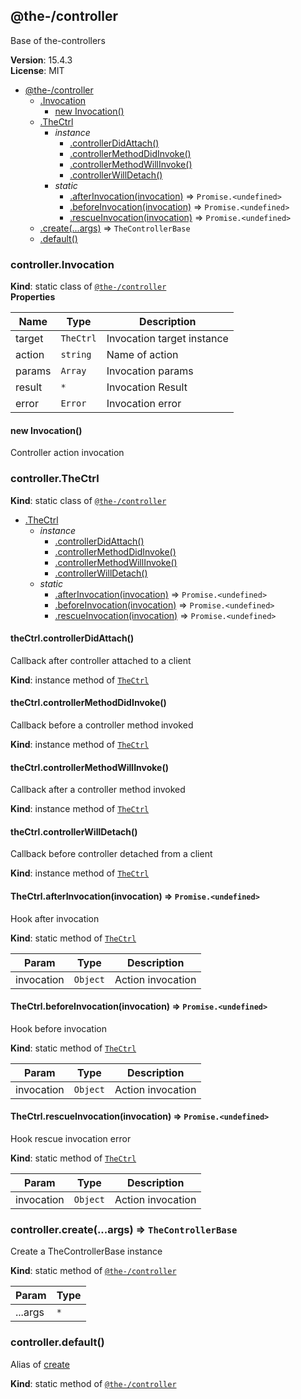 <!--- Code generated by @the-/script-doc. DO NOT EDIT. -->

<a name="module_@the-/controller"></a>

## @the-/controller
Base of the-controllers

**Version**: 15.4.3  
**License**: MIT  

* [@the-/controller](#module_@the-/controller)
    * [.Invocation](#module_@the-/controller.Invocation)
        * [new Invocation()](#new_module_@the-/controller.Invocation_new)
    * [.TheCtrl](#module_@the-/controller.TheCtrl)
        * _instance_
            * [.controllerDidAttach()](#module_@the-/controller.TheCtrl+controllerDidAttach)
            * [.controllerMethodDidInvoke()](#module_@the-/controller.TheCtrl+controllerMethodDidInvoke)
            * [.controllerMethodWillInvoke()](#module_@the-/controller.TheCtrl+controllerMethodWillInvoke)
            * [.controllerWillDetach()](#module_@the-/controller.TheCtrl+controllerWillDetach)
        * _static_
            * [.afterInvocation(invocation)](#module_@the-/controller.TheCtrl.afterInvocation) ⇒ <code>Promise.&lt;undefined&gt;</code>
            * [.beforeInvocation(invocation)](#module_@the-/controller.TheCtrl.beforeInvocation) ⇒ <code>Promise.&lt;undefined&gt;</code>
            * [.rescueInvocation(invocation)](#module_@the-/controller.TheCtrl.rescueInvocation) ⇒ <code>Promise.&lt;undefined&gt;</code>
    * [.create(...args)](#module_@the-/controller.create) ⇒ <code>TheControllerBase</code>
    * [.default()](#module_@the-/controller.default)

<a name="module_@the-/controller.Invocation"></a>

### controller.Invocation
**Kind**: static class of [<code>@the-/controller</code>](#module_@the-/controller)  
**Properties**

| Name | Type | Description |
| --- | --- | --- |
| target | <code>TheCtrl</code> | Invocation target instance |
| action | <code>string</code> | Name of action |
| params | <code>Array</code> | Invocation params |
| result | <code>\*</code> | Invocation Result |
| error | <code>Error</code> | Invocation error |

<a name="new_module_@the-/controller.Invocation_new"></a>

#### new Invocation()
Controller action invocation

<a name="module_@the-/controller.TheCtrl"></a>

### controller.TheCtrl
**Kind**: static class of [<code>@the-/controller</code>](#module_@the-/controller)  

* [.TheCtrl](#module_@the-/controller.TheCtrl)
    * _instance_
        * [.controllerDidAttach()](#module_@the-/controller.TheCtrl+controllerDidAttach)
        * [.controllerMethodDidInvoke()](#module_@the-/controller.TheCtrl+controllerMethodDidInvoke)
        * [.controllerMethodWillInvoke()](#module_@the-/controller.TheCtrl+controllerMethodWillInvoke)
        * [.controllerWillDetach()](#module_@the-/controller.TheCtrl+controllerWillDetach)
    * _static_
        * [.afterInvocation(invocation)](#module_@the-/controller.TheCtrl.afterInvocation) ⇒ <code>Promise.&lt;undefined&gt;</code>
        * [.beforeInvocation(invocation)](#module_@the-/controller.TheCtrl.beforeInvocation) ⇒ <code>Promise.&lt;undefined&gt;</code>
        * [.rescueInvocation(invocation)](#module_@the-/controller.TheCtrl.rescueInvocation) ⇒ <code>Promise.&lt;undefined&gt;</code>

<a name="module_@the-/controller.TheCtrl+controllerDidAttach"></a>

#### theCtrl.controllerDidAttach()
Callback after controller attached to a client

**Kind**: instance method of [<code>TheCtrl</code>](#module_@the-/controller.TheCtrl)  
<a name="module_@the-/controller.TheCtrl+controllerMethodDidInvoke"></a>

#### theCtrl.controllerMethodDidInvoke()
Callback before a controller method invoked

**Kind**: instance method of [<code>TheCtrl</code>](#module_@the-/controller.TheCtrl)  
<a name="module_@the-/controller.TheCtrl+controllerMethodWillInvoke"></a>

#### theCtrl.controllerMethodWillInvoke()
Callback after a controller method invoked

**Kind**: instance method of [<code>TheCtrl</code>](#module_@the-/controller.TheCtrl)  
<a name="module_@the-/controller.TheCtrl+controllerWillDetach"></a>

#### theCtrl.controllerWillDetach()
Callback before controller detached from a client

**Kind**: instance method of [<code>TheCtrl</code>](#module_@the-/controller.TheCtrl)  
<a name="module_@the-/controller.TheCtrl.afterInvocation"></a>

#### TheCtrl.afterInvocation(invocation) ⇒ <code>Promise.&lt;undefined&gt;</code>
Hook after invocation

**Kind**: static method of [<code>TheCtrl</code>](#module_@the-/controller.TheCtrl)  

| Param | Type | Description |
| --- | --- | --- |
| invocation | <code>Object</code> | Action invocation |

<a name="module_@the-/controller.TheCtrl.beforeInvocation"></a>

#### TheCtrl.beforeInvocation(invocation) ⇒ <code>Promise.&lt;undefined&gt;</code>
Hook before invocation

**Kind**: static method of [<code>TheCtrl</code>](#module_@the-/controller.TheCtrl)  

| Param | Type | Description |
| --- | --- | --- |
| invocation | <code>Object</code> | Action invocation |

<a name="module_@the-/controller.TheCtrl.rescueInvocation"></a>

#### TheCtrl.rescueInvocation(invocation) ⇒ <code>Promise.&lt;undefined&gt;</code>
Hook rescue invocation error

**Kind**: static method of [<code>TheCtrl</code>](#module_@the-/controller.TheCtrl)  

| Param | Type | Description |
| --- | --- | --- |
| invocation | <code>Object</code> | Action invocation |

<a name="module_@the-/controller.create"></a>

### controller.create(...args) ⇒ <code>TheControllerBase</code>
Create a TheControllerBase instance

**Kind**: static method of [<code>@the-/controller</code>](#module_@the-/controller)  

| Param | Type |
| --- | --- |
| ...args | <code>\*</code> | 

<a name="module_@the-/controller.default"></a>

### controller.default()
Alias of [create](#module_@the-/controller.create)

**Kind**: static method of [<code>@the-/controller</code>](#module_@the-/controller)
